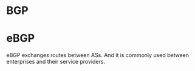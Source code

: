 # BGP

# eBGP

eBGP exchanges routes between ASs. And it is commonly used between enterprises and their service providers.

